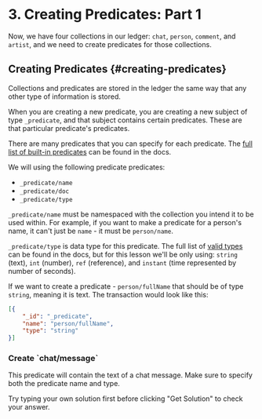 # 3. Creating Predicates: Part 1

Now, we have four collections in our ledger: `chat`, `person`, `comment`, and `artist`, and we need to create predicates for those collections.

## Creating Predicates {#creating-predicates}

Collections and predicates are stored in the ledger the same way that any other type of information is stored.

When you are creating a new predicate, you are creating a new subject of type `_predicate`, and that subject contains certain predicates. These are that particular predicate's predicates.

There are many predicates that you can specify for each predicate. The [full list of built-in predicates](/guides/infrastructure/system-collections#_predicate) can be found in the docs.

We will using the following predicate predicates:

- `_predicate/name`
- `_predicate/doc`
- `_predicate/type`

`_predicate/name` must be namespaced with the collection you intend it to be used within. For example, if you want to make a predicate for a person's name, it can't just be `name` - it must be `person/name`.

`_predicate/type` is data type for this predicate. The full list of [valid types](/guides/infrastructure/system-collections#_predicate-types) can be found in the docs, but for this lesson we'll be only using: `string` (text), `int` (number), `ref` (reference), and `instant` (time represented by number of seconds).

If we want to create a predicate - `person/fullName` that should be of type `string`, meaning it is text. The transaction would look like this:

```json
[{
    "_id": "_predicate",
    "name": "person/fullName",
    "type": "string"
}]
```

<div class="challenge">
<h3>Create `chat/message` </h3>
<p>This predicate will contain the text of a chat message. Make sure to specify both the predicate name and type.
</p>
<p>Try typing your own solution first before clicking "Get Solution" to check your answer. </p>
</div>
<br/>
<br/>
